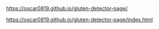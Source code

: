 https://oscar0819.github.io/gluten-detector-page/

https://oscar0819.github.io/gluten-detector-page/index.html
